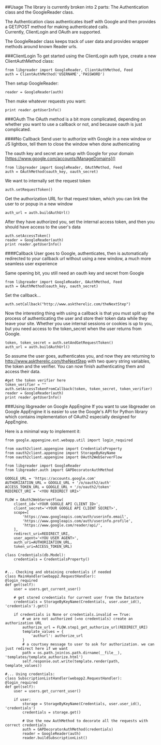 ##Usage
The library is currently broken into 2 parts: The Authentication class and the GoogleReader class. 

The Authentication class authenticates itself with Google and then provides a GET/POST method for making authenticated calls.  
Currently, ClientLogin and OAuth are supported.

The GoogleReader class keeps track of user data and provides wrapper methods around known Reader urls.

###ClientLogin
To get started using the ClientLogin auth type, create a new ClientAuthMethod class:

	from libgreader import GoogleReader, ClientAuthMethod, Feed
	auth = ClientAuthMethod('USERNAME','PASSWORD')
	
Then setup GoogleReader:
	
	reader = GoogleReader(auth)
	
Then make whatever requests you want:

	print reader.getUserInfo()
	
###OAuth
The OAuth method is a bit more complicated, depending on whether you want to use a callback or not, and because oauth is just complicated.

####No Callback
Send user to authorize with Google in a new window or JS lightbox, tell them to close the window when done authenicating

The oauth key and secret are setup with Google for your domain [https://www.google.com/accounts/ManageDomains]()

	from libgreader import GoogleReader, OAuthMethod, Feed
	auth = OAuthMethod(oauth_key, oauth_secret)

We want to internally set the request token

	auth.setRequestToken()

Get the authorization URL for that request token, which you can link the user to or popup in a new window

	auth_url = auth.buildAuthUrl()

After they have authorized you, set the internal access token, and then you should have access to the user's data

	auth.setAccessToken()
	reader = GoogleReader(auth)
	print reader.getUserInfo()

####Callback
User goes to Google, authenticates, then is automatically redirected to your callback url without using a new window, a much more seamless user experience

Same opening bit, you still need an oauth key and secret from Google

	from libgreader import GoogleReader, OAuthMethod, Feed
	auth = OAuthMethod(oauth_key, oauth_secret)

Set the callback...

	auth.setCallback("http://www.asktherelic.com/theNextStep")

Now the interesting thing with using a callback is that you must split up the process of authenticating the user and store their token data while they leave your site. Whether you use internal sessions or cookies is up to you, but you need access to the token_secret when the user returns from Google.

	token, token_secret = auth.setAndGetRequestToken()
	auth_url = auth.buildAuthUrl()

So assume the user goes, authenticates you, and now they are returning to http://www.asktherelic.com/theNextStep with two query string variables, the token and the verifier. You can now finish authenticating them and access their data.

	#get the token verifier here
	token_verifier = ""
	auth.setAccessTokenFromCallback(token, token_secret, token_verifier)
	reader = GoogleReader(auth)
	print reader.getUserInfo()

###Using libgreader on Google AppEngine
If you want to use libgreader on Google AppEngine it is easier to use the Google's API for Python library which
contains implementation of OAuth2 especially designed for AppEngine.

Here is a minimal way to implement it:

    from google.appengine.ext.webapp.util import login_required

    from oauth2client.appengine import CredentialsProperty
    from oauth2client.appengine import StorageByKeyName
    from oauth2client.appengine import OAuth2WebServerFlow

    from libgreader import GoogleReader
    from libgreader.auth import GAPDecoratorAuthMethod

    GOOGLE_URL = 'https://accounts.google.com'
    AUTHORIZATION_URL = GOOGLE_URL + '/o/oauth2/auth'
    ACCESS_TOKEN_URL = GOOGLE_URL + '/o/oauth2/token'
    REDIRECT_URI = '<YOU REDIRECT URI>'

    FLOW = OAuth2WebServerFlow(
        client_id='<YOUR GOOGLE API CLIENT ID>',
        client_secret='<YOUR GOOGLE API CLIENT SECRET>',
        scope=[
            'https://www.googleapis.com/auth/userinfo.email',
            'https://www.googleapis.com/auth/userinfo.profile',
            'https://www.google.com/reader/api/',
        ],
        redirect_uri=REDIRECT_URI,
        user_agent='<YOU USER AGENT>',
        auth_uri=AUTHORIZATION_URL,
        token_uri=ACCESS_TOKEN_URL)

    class Credentials(db.Model):
        credentials = CredentialsProperty()


    #... Checking and obtaining credentials if needed
    class MainHandler(webapp2.RequestHandler):
	@login_required
	def get(self):
		user = users.get_current_user()

        # get stored credentials for current user from the Datastore
		credentials = StorageByKeyName(Credentials, user.user_id(), 'credentials').get()
		
		if credentials is None or credentials.invalid == True:
            # we are not authorized (=no credentials) create an authorization URL
			authorize_url = FLOW.step1_get_authorize_url(REDIRECT_URI)
			template_values = {
				'authurl': authorize_url
			}
            # a courtsey message to user to ask for authorization. we can just redirect here if we want
			path = os.path.join(os.path.dirname(__file__), 'templates/template_authorize.html')
			self.response.out.write(template.render(path, template_values))

    #... Using credentials:
    class SubscriptionListHandler(webapp2.RequestHandler):
	@login_required
	def get(self):
		user = users.get_current_user()
		
		if user:
			storage = StorageByKeyName(Credentials, user.user_id(), 'credentials')
			credentials = storage.get()
			
            # Use the new AuthMethod to decorate all the requests with correct credentials
			auth = GAPDecoratorAuthMethod(credentials)
			reader = GoogleReader(auth)
			reader.buildSubscriptionList()
